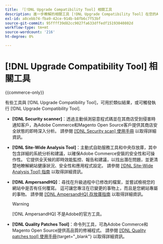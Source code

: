 ```yaml
---
title: 『[!DNL Upgrade Compatibility Tool] 相關工具
description: 進一步瞭解的相關工具 [!DNL Upgrade Compatibility Tool] 在您的Adobe Commerce專案上。
exl-id: a8cebb74-fba9-42ce-914b-b8fb6c7f53bf
source-git-commit: 95ffff39d82cc9027fa633dffedf15193040802d
workflow-type: tm+mt
source-wordcount: '216'
ht-degree: 0%

---
```


# [!DNL Upgrade Compatibility Tool] 相關工具

{{commerce-only}}

有些工具與 [!DNL Upgrade Compatibility Tool]，可用於類似結果，或可觸發執行 [!DNL Upgrade Compatibility Tool].

- **[!DNL Security scanner]**：透過主動偵測惡意程式碼並在其商店受到侵害時通知客戶，為Adobe Commerce和Magento Open Source客戶提供其商店安全狀態的即時深入分析。 請參閱 [[!DNL Security scan] 使用手冊](https://docs.magento.com/user-guide/magento/security-scan.html) 以取得詳細資訊。

- **[!DNL Site-Wide Analysis Tool]**：主動式自助服務工具和中央存放庫，其中包含詳細的系統分析和建議，以確保Adobe Commerce安裝的安全性和可操作性。 它提供全天候的即時效能監控、報告和建議，以找出潛在問題，並更清楚地瞭解網站健康狀況、安全性和應用程式設定。 請參閱 [[!DNL Site-Wide Analysis Tool] 指南](../../tools/site-wide-analysis-tool/intro.md) 以取得詳細資訊。

- **[!DNL AmpersandHQ]**：尋找在升級過程中已修改的檔案，並嘗試檢視您的網站中是否有任何覆寫。 這可讓您專注在已變更的事物上，而且是您網站專屬的事物。 請參閱 [[!DNL AmpersandHQ] 存放庫指南](https://github.com/AmpersandHQ) 以取得詳細資訊。

  >[!WARNING]
  >
  >[!DNL AmpersandHQ] 不是Adobe的官方工具。

- **[!DNL Quality Patches Tool]**：命令列工具，可為Adobe Commerce和Magento Open Source提供高品質的修補程式。 請參閱 [[!DNL Quality patches tool] 使用手冊](https://experienceleague.adobe.com/tools/commerce-quality-patches/index.html){target="_blank"} 以取得詳細資訊。
